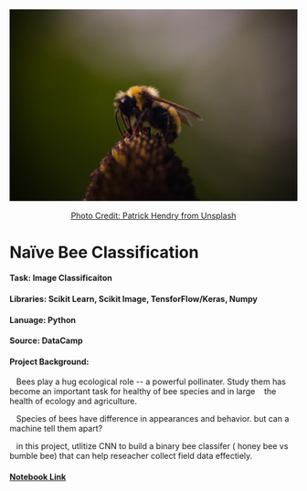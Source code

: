 <div align="center">
  <img src="patrick-hendry-bee-unsplash.jpg" alt="Source: Unsplash" width= 750ptx> 
  
  [Photo Credit: Patrick Hendry from Unsplash](URL "https://unsplash.com/photos/brown-and-yellow-bee-perched-on-flower-wTmdA5W2NgU")
</div>

 # Naïve Bee Classification

#### Task: Image Classificaiton 
#### Libraries: Scikit Learn, Scikit Image, TensforFlow/Keras, Numpy
#### Lanuage: Python
#### Source: DataCamp
#### Project Background: 
&nbsp;&nbsp; Bees play a hug ecological role -- a powerful pollinater. Study them has become an important task for healthy of bee species and in large 
&nbsp;&nbsp; the health of ecology and agriculture. <br>

&nbsp;&nbsp; Species of bees have difference in appearances and behavior. but can a machine tell them apart?  <br>

&nbsp;&nbsp; in this project, utlitize CNN to build a binary bee classifer ( honey bee vs bumble bee) that can help reseacher collect field data effectiely. <br>

#### [Notebook Link](URL "https://github.com/mei-pan/Bee-Classification/blob/9509de84f13c9e8738508b75d252fcd6b0b37708/Nai%CC%88ve%20Bees%3A%20Deep%20Learning%20with%20Images/Nai%CC%88veBees_classify.ipynb")

